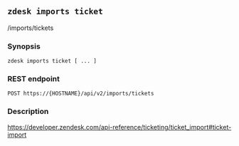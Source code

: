 ## `zdesk imports ticket`

/imports/tickets

### Synopsis

    zdesk imports ticket [ ... ]

### REST endpoint

    POST https://{HOSTNAME}/api/v2/imports/tickets

### Description

https://developer.zendesk.com/api-reference/ticketing/ticket_import#ticket-import

